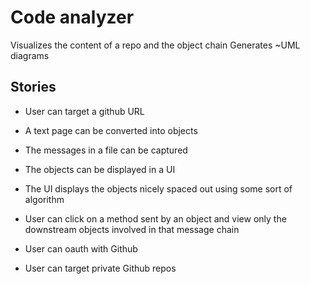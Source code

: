 # Code analyzer 
Visualizes the content of a repo and the object chain
Generates ~UML diagrams

## Stories

* User can target a github URL 
* A text page can be converted into objects
*   The messages in a file can be captured
 
* The objects can be displayed in a UI
* The UI displays the objects nicely spaced out using some sort of algorithm
 
* User can click on a method sent by an object and view only the downstream objects involved in that message chain
 
* User can oauth with Github
* User can target private Github repos

